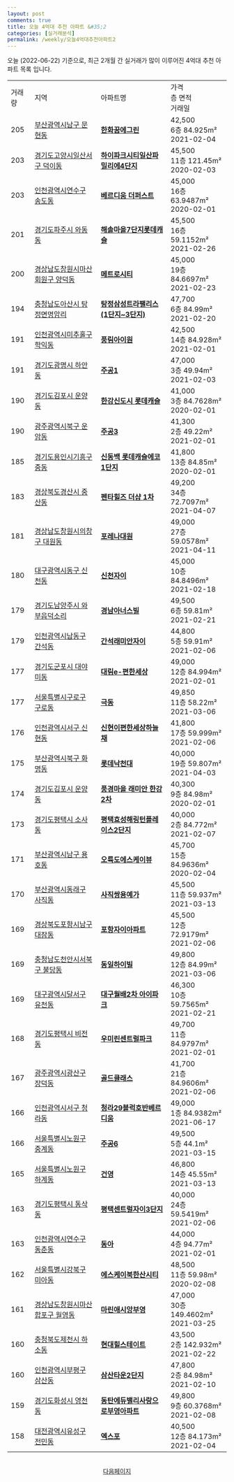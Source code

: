 ```yaml
---
layout: post
comments: true
title: 오늘 4억대 추천 아파트 &#35;2
categories: [실거래분석]
permalink: /weekly/오늘4억대추천아파트2
---
```


오늘 (2022-06-22) 기준으로, 최근 2개월 간 실거래가 많이 이루어진 4억대 추천 아파트 목록 입니다.

<table class="sortable">
  <tr>
    <td>거래량</td>
    <td>지역</td>
    <td>아파트명</td>
    <td>가격<br>층 면적<br>거래일</td>
  </tr>

  <tr class="item">
    <td>205</td>
    <td><a href="/apt/부산광역시남구문현동">부산광역시남구 문현동</a></td>
    <td style="font-weight: bold;"><a href="/apt/부산광역시남구문현동한화꿈에그린">한화꿈에그린</a></td>
    <td>42,500<br>6층  84.925m²<br>2021-02-04</td>
  </tr>

  <tr class="item">
    <td>203</td>
    <td><a href="/apt/경기도고양시일산서구덕이동">경기도고양시일산서구 덕이동</a></td>
    <td style="font-weight: bold;"><a href="/apt/경기도고양시일산서구덕이동하이파크시티일산파밀리에4단지">하이파크시티일산파밀리에4단지</a></td>
    <td>45,500<br>11층  121.45m²<br>2020-02-03</td>
  </tr>

  <tr class="item">
    <td>203</td>
    <td><a href="/apt/인천광역시연수구송도동">인천광역시연수구 송도동</a></td>
    <td style="font-weight: bold;"><a href="/apt/인천광역시연수구송도동베르디움더퍼스트">베르디움 더퍼스트</a></td>
    <td>45,000<br>16층  63.9487m²<br>2020-02-01</td>
  </tr>

  <tr class="item">
    <td>201</td>
    <td><a href="/apt/경기도파주시와동동">경기도파주시 와동동</a></td>
    <td style="font-weight: bold;"><a href="/apt/경기도파주시와동동해솔마을7단지롯데캐슬">해솔마을7단지롯데캐슬</a></td>
    <td>45,500<br>16층  59.1152m²<br>2021-02-26</td>
  </tr>

  <tr class="item">
    <td>200</td>
    <td><a href="/apt/경상남도창원시마산회원구양덕동">경상남도창원시마산회원구 양덕동</a></td>
    <td style="font-weight: bold;"><a href="/apt/경상남도창원시마산회원구양덕동메트로시티">메트로시티</a></td>
    <td>45,000<br>19층  84.6697m²<br>2021-02-23</td>
  </tr>

  <tr class="item">
    <td>194</td>
    <td><a href="/apt/충청남도아산시탕정면명암리">충청남도아산시 탕정면명암리</a></td>
    <td style="font-weight: bold;"><a href="/apt/충청남도아산시탕정면명암리탕정삼성트라팰리스(1단지~3단지)">탕정삼성트라팰리스(1단지~3단지)</a></td>
    <td>47,700<br>6층  84.99m²<br>2021-02-20</td>
  </tr>

  <tr class="item">
    <td>191</td>
    <td><a href="/apt/인천광역시미추홀구학익동">인천광역시미추홀구 학익동</a></td>
    <td style="font-weight: bold;"><a href="/apt/인천광역시미추홀구학익동풍림아이원">풍림아이원</a></td>
    <td>42,500<br>14층  84.928m²<br>2021-02-01</td>
  </tr>

  <tr class="item">
    <td>191</td>
    <td><a href="/apt/경기도광명시하안동">경기도광명시 하안동</a></td>
    <td style="font-weight: bold;"><a href="/apt/경기도광명시하안동주공1">주공1</a></td>
    <td>47,000<br>3층  49.94m²<br>2021-02-03</td>
  </tr>

  <tr class="item">
    <td>190</td>
    <td><a href="/apt/경기도김포시운양동">경기도김포시 운양동</a></td>
    <td style="font-weight: bold;"><a href="/apt/경기도김포시운양동한강신도시롯데캐슬">한강신도시 롯데캐슬</a></td>
    <td>41,000<br>3층  84.7628m²<br>2020-02-01</td>
  </tr>

  <tr class="item">
    <td>190</td>
    <td><a href="/apt/광주광역시북구운암동">광주광역시북구 운암동</a></td>
    <td style="font-weight: bold;"><a href="/apt/광주광역시북구운암동주공3">주공3</a></td>
    <td>41,300<br>2층  49.22m²<br>2021-02-01</td>
  </tr>

  <tr class="item">
    <td>185</td>
    <td><a href="/apt/경기도용인시기흥구중동">경기도용인시기흥구 중동</a></td>
    <td style="font-weight: bold;"><a href="/apt/경기도용인시기흥구중동신동백롯데캐슬에코1단지">신동백 롯데캐슬에코 1단지</a></td>
    <td>41,800<br>13층  84.85m²<br>2020-02-01</td>
  </tr>

  <tr class="item">
    <td>183</td>
    <td><a href="/apt/경상북도경산시중산동">경상북도경산시 중산동</a></td>
    <td style="font-weight: bold;"><a href="/apt/경상북도경산시중산동펜타힐즈더샵1차">펜타힐즈 더샵 1차</a></td>
    <td>49,200<br>34층  72.7097m²<br>2021-04-07</td>
  </tr>

  <tr class="item">
    <td>181</td>
    <td><a href="/apt/경상남도창원시의창구대원동">경상남도창원시의창구 대원동</a></td>
    <td style="font-weight: bold;"><a href="/apt/경상남도창원시의창구대원동포레나대원">포레나대원</a></td>
    <td>49,000<br>27층  59.0578m²<br>2021-04-11</td>
  </tr>

  <tr class="item">
    <td>180</td>
    <td><a href="/apt/대구광역시동구신천동">대구광역시동구 신천동</a></td>
    <td style="font-weight: bold;"><a href="/apt/대구광역시동구신천동신천자이">신천자이</a></td>
    <td>45,000<br>10층  84.8496m²<br>2021-02-18</td>
  </tr>

  <tr class="item">
    <td>179</td>
    <td><a href="/apt/경기도남양주시와부읍덕소리">경기도남양주시 와부읍덕소리</a></td>
    <td style="font-weight: bold;"><a href="/apt/경기도남양주시와부읍덕소리경남아너스빌">경남아너스빌</a></td>
    <td>49,500<br>6층  59.81m²<br>2021-02-21</td>
  </tr>

  <tr class="item">
    <td>179</td>
    <td><a href="/apt/인천광역시남동구간석동">인천광역시남동구 간석동</a></td>
    <td style="font-weight: bold;"><a href="/apt/인천광역시남동구간석동간석래미안자이">간석래미안자이</a></td>
    <td>44,800<br>5층  59.91m²<br>2021-02-06</td>
  </tr>

  <tr class="item">
    <td>177</td>
    <td><a href="/apt/경기도군포시대야미동">경기도군포시 대야미동</a></td>
    <td style="font-weight: bold;"><a href="/apt/경기도군포시대야미동대림e-편한세상">대림e-편한세상</a></td>
    <td>49,000<br>12층  84.994m²<br>2021-02-01</td>
  </tr>

  <tr class="item">
    <td>177</td>
    <td><a href="/apt/서울특별시구로구구로동">서울특별시구로구 구로동</a></td>
    <td style="font-weight: bold;"><a href="/apt/서울특별시구로구구로동극동">극동</a></td>
    <td>49,850<br>11층  58.22m²<br>2021-03-06</td>
  </tr>

  <tr class="item">
    <td>176</td>
    <td><a href="/apt/인천광역시서구신현동">인천광역시서구 신현동</a></td>
    <td style="font-weight: bold;"><a href="/apt/인천광역시서구신현동신현이편한세상하늘채">신현이편한세상하늘채</a></td>
    <td>41,800<br>17층  59.999m²<br>2021-02-06</td>
  </tr>

  <tr class="item">
    <td>175</td>
    <td><a href="/apt/부산광역시북구화명동">부산광역시북구 화명동</a></td>
    <td style="font-weight: bold;"><a href="/apt/부산광역시북구화명동롯데낙천대">롯데낙천대</a></td>
    <td>40,000<br>19층  59.807m²<br>2021-04-03</td>
  </tr>

  <tr class="item">
    <td>174</td>
    <td><a href="/apt/경기도김포시운양동">경기도김포시 운양동</a></td>
    <td style="font-weight: bold;"><a href="/apt/경기도김포시운양동풍경마을래미안한강2차">풍경마을 래미안 한강2차</a></td>
    <td>40,300<br>9층  84.98m²<br>2020-02-01</td>
  </tr>

  <tr class="item">
    <td>173</td>
    <td><a href="/apt/경기도평택시소사동">경기도평택시 소사동</a></td>
    <td style="font-weight: bold;"><a href="/apt/경기도평택시소사동평택효성해링턴플레이스2단지">평택효성해링턴플레이스2단지</a></td>
    <td>40,000<br>2층  84.772m²<br>2021-02-07</td>
  </tr>

  <tr class="item">
    <td>171</td>
    <td><a href="/apt/부산광역시남구용호동">부산광역시남구 용호동</a></td>
    <td style="font-weight: bold;"><a href="/apt/부산광역시남구용호동오륙도에스케이뷰">오륙도에스케이뷰</a></td>
    <td>45,700<br>15층  84.9636m²<br>2020-02-04</td>
  </tr>

  <tr class="item">
    <td>170</td>
    <td><a href="/apt/부산광역시동래구사직동">부산광역시동래구 사직동</a></td>
    <td style="font-weight: bold;"><a href="/apt/부산광역시동래구사직동사직쌍용예가">사직쌍용예가</a></td>
    <td>45,500<br>11층  59.937m²<br>2021-03-13</td>
  </tr>

  <tr class="item">
    <td>169</td>
    <td><a href="/apt/경상북도포항시남구대잠동">경상북도포항시남구 대잠동</a></td>
    <td style="font-weight: bold;"><a href="/apt/경상북도포항시남구대잠동포항자이아파트">포항자이아파트</a></td>
    <td>45,500<br>12층  72.9179m²<br>2021-02-06</td>
  </tr>

  <tr class="item">
    <td>169</td>
    <td><a href="/apt/충청남도천안시서북구불당동">충청남도천안시서북구 불당동</a></td>
    <td style="font-weight: bold;"><a href="/apt/충청남도천안시서북구불당동동일하이빌">동일하이빌</a></td>
    <td>49,800<br>12층  84.99m²<br>2021-03-06</td>
  </tr>

  <tr class="item">
    <td>169</td>
    <td><a href="/apt/대구광역시달서구유천동">대구광역시달서구 유천동</a></td>
    <td style="font-weight: bold;"><a href="/apt/대구광역시달서구유천동대구월배2차아이파크">대구월배2차 아이파크</a></td>
    <td>46,300<br>10층  59.7565m²<br>2021-02-21</td>
  </tr>

  <tr class="item">
    <td>168</td>
    <td><a href="/apt/경기도평택시비전동">경기도평택시 비전동</a></td>
    <td style="font-weight: bold;"><a href="/apt/경기도평택시비전동우미린센트럴파크">우미린센트럴파크</a></td>
    <td>49,700<br>11층  84.9797m²<br>2021-02-01</td>
  </tr>

  <tr class="item">
    <td>167</td>
    <td><a href="/apt/광주광역시광산구장덕동">광주광역시광산구 장덕동</a></td>
    <td style="font-weight: bold;"><a href="/apt/광주광역시광산구장덕동골드클래스">골드클래스</a></td>
    <td>41,700<br>21층  84.9606m²<br>2021-02-06</td>
  </tr>

  <tr class="item">
    <td>166</td>
    <td><a href="/apt/인천광역시서구청라동">인천광역시서구 청라동</a></td>
    <td style="font-weight: bold;"><a href="/apt/인천광역시서구청라동청라29블럭호반베르디움">청라29블럭호반베르디움</a></td>
    <td>49,000<br>1층  84.9382m²<br>2021-06-17</td>
  </tr>

  <tr class="item">
    <td>166</td>
    <td><a href="/apt/서울특별시노원구중계동">서울특별시노원구 중계동</a></td>
    <td style="font-weight: bold;"><a href="/apt/서울특별시노원구중계동주공6">주공6</a></td>
    <td>49,500<br>5층  44.1m²<br>2021-03-15</td>
  </tr>

  <tr class="item">
    <td>165</td>
    <td><a href="/apt/서울특별시노원구하계동">서울특별시노원구 하계동</a></td>
    <td style="font-weight: bold;"><a href="/apt/서울특별시노원구하계동건영">건영</a></td>
    <td>46,800<br>14층  45.55m²<br>2021-03-13</td>
  </tr>

  <tr class="item">
    <td>163</td>
    <td><a href="/apt/경기도평택시동삭동">경기도평택시 동삭동</a></td>
    <td style="font-weight: bold;"><a href="/apt/경기도평택시동삭동평택센트럴자이3단지">평택센트럴자이3단지</a></td>
    <td>40,000<br>24층  59.5419m²<br>2021-02-06</td>
  </tr>

  <tr class="item">
    <td>163</td>
    <td><a href="/apt/인천광역시연수구동춘동">인천광역시연수구 동춘동</a></td>
    <td style="font-weight: bold;"><a href="/apt/인천광역시연수구동춘동동아">동아</a></td>
    <td>44,000<br>4층  94.77m²<br>2021-02-01</td>
  </tr>

  <tr class="item">
    <td>162</td>
    <td><a href="/apt/서울특별시강북구미아동">서울특별시강북구 미아동</a></td>
    <td style="font-weight: bold;"><a href="/apt/서울특별시강북구미아동에스케이북한산시티">에스케이북한산시티</a></td>
    <td>48,500<br>11층  59.98m²<br>2020-02-08</td>
  </tr>

  <tr class="item">
    <td>161</td>
    <td><a href="/apt/경상남도창원시마산합포구월영동">경상남도창원시마산합포구 월영동</a></td>
    <td style="font-weight: bold;"><a href="/apt/경상남도창원시마산합포구월영동마린애시앙부영">마린애시앙부영</a></td>
    <td>47,000<br>30층  149.4602m²<br>2021-03-25</td>
  </tr>

  <tr class="item">
    <td>160</td>
    <td><a href="/apt/충청북도제천시하소동">충청북도제천시 하소동</a></td>
    <td style="font-weight: bold;"><a href="/apt/충청북도제천시하소동현대힐스테이트">현대힐스테이트</a></td>
    <td>43,500<br>2층  142.932m²<br>2021-02-22</td>
  </tr>

  <tr class="item">
    <td>160</td>
    <td><a href="/apt/인천광역시부평구삼산동">인천광역시부평구 삼산동</a></td>
    <td style="font-weight: bold;"><a href="/apt/인천광역시부평구삼산동삼산타운2단지">삼산타운2단지</a></td>
    <td>47,800<br>2층  84.98m²<br>2021-02-10</td>
  </tr>

  <tr class="item">
    <td>159</td>
    <td><a href="/apt/경기도화성시영천동">경기도화성시 영천동</a></td>
    <td style="font-weight: bold;"><a href="/apt/경기도화성시영천동동탄에듀밸리사랑으로부영아파트">동탄에듀밸리사랑으로부영아파트</a></td>
    <td>49,800<br>9층  60.3768m²<br>2021-02-08</td>
  </tr>

  <tr class="item">
    <td>158</td>
    <td><a href="/apt/대전광역시유성구전민동">대전광역시유성구 전민동</a></td>
    <td style="font-weight: bold;"><a href="/apt/대전광역시유성구전민동엑스포">엑스포</a></td>
    <td>40,500<br>12층  84.173m²<br>2021-02-04</td>
  </tr>

  <tr>
      <script async src="https://pagead2.googlesyndication.com/pagead/js/adsbygoogle.js?client=ca-pub-3485438051770037"
          crossorigin="anonymous"></script>
      <ins class="adsbygoogle"
          style="display:block"
          data-ad-format="fluid"
          data-ad-layout-key="-fb+5w+4e-db+86"
          data-ad-client="ca-pub-3485438051770037"
          data-ad-slot="1827090281"></ins>
      <script>
          (adsbygoogle = window.adsbygoogle || []).push({});
      </script>
  </tr>
    
</table>

<br>
<center><a href="/weekly/오늘4억대추천아파트3">다음페이지</a></center>
<br><br>
